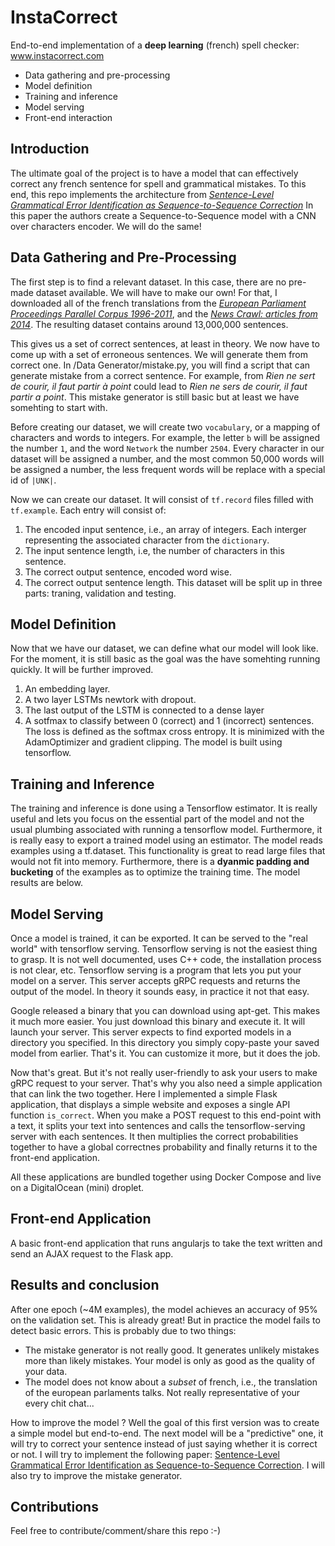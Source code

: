 # InstaCorrect
End-to-end implementation of a **deep learning** (french) spell checker: www.instacorrect.com
* Data gathering and pre-processing
* Model definition
* Training and inference
* Model serving
* Front-end interaction

## Introduction
The ultimate goal of the project is to have a model that can effectively correct any french sentence for spell and grammatical mistakes. To this end, this repo implements the architecture from [*Sentence-Level Grammatical Error Identification as Sequence-to-Sequence Correction*](https://arxiv.org/abs/1604.04677)
In this paper the authors create a Sequence-to-Sequence model with a CNN over characters encoder. We will do the same!

## Data Gathering and Pre-Processing
The first step is to find a relevant dataset. In this case, there are no pre-made dataset available. We will have to make our own! For that, I downloaded all of the french translations from the [*European Parliament Proceedings Parallel Corpus 1996-2011*](http://www.statmt.org/europarl/), and the [*News Crawl: articles from 2014*](http://www.statmt.org/wmt15/translation-task.html). The resulting dataset contains around 13,000,000 sentences.

This gives us a set of correct sentences, at least in theory. We now have to come up with a set of erroneous sentences. We will generate them from correct one. In /Data Generator/mistake.py, you will find a script that can generate mistake from a correct sentence.
For example, from *Rien ne sert de courir, il faut partir à point* could lead to *Rien ne sers de courir, il faut partir a point*. This mistake generator is still basic but at least we have somehting to start with.

Before creating our dataset, we will create two `vocabulary`, or a mapping of characters and words to integers. For example, the letter `b` will be assigned the number `1`, and the word `Network` the number `2504`. Every character in our dataset will be assigned a number, and the most common 50,000 words will be assigned a number, the less frequent words will be replace with a special id of `|UNK|`.

Now we can create our dataset. It will consist of `tf.record` files filled with `tf.example`. Each entry will consist of:
1. The encoded input sentence, i.e., an array of integers. Each interger representing the associated character from the `dictionary`.
2. The input sentence length, i.e, the number of characters in this sentence.
3. The correct output sentence, encoded word wise.
4. The correct output sentence length.
This dataset will be split up in three parts: traning, validation and testing.

## Model Definition
Now that we have our dataset, we can define what our model will look like. For the moment, it is still basic as the goal was the have somehting running quickly. It will be further improved.
1. An embedding layer.
2. A two layer LSTMs newtork with dropout.
3. The last output of the LSTM is connected to a dense layer
4. A sotfmax to classify between 0 (correct) and 1 (incorrect) sentences.
The loss is defined as the softmax cross entropy. It is minimized with the AdamOptimizer and gradient clipping. The model is built using tensorflow.

## Training and Inference
The training and inference is done using a Tensorflow estimator. It is really useful and lets you focus on the essential part of the model and not the usual plumbing associated with running a tensorflow model. Furthermore, it is really easy to export a trained model using an estimator. The model reads examples using a tf.dataset. This functionality is great to read large files that would not fit into memory. Furthermore, there is a **dyanmic padding and bucketing** of the examples as to optimize the training time. The model results are below.

## Model Serving
Once a model is trained, it can be exported. It can be served to the "real world" with tensorflow serving. Tensorflow serving is not the easiest thing to grasp. It is not well documented, uses C++ code, the installation process is not clear, etc. Tensorflow serving is a program that lets you put your model on a server. This server accepts gRPC requests and returns the output of the model. In theory it sounds easy, in practice it not that easy.

Google released a binary that you can download using apt-get. This makes it much more easier. You just download this binary and execute it. It will launch your server. This server expects to find exported models in a directory you specified. In this directory you simply copy-paste your saved model from earlier. That's it. You can customize it more, but it does the job.

Now that's great. But it's not really user-friendly to ask your users to make gRPC request to your server. That's why you also need a simple application that can link the two together. Here I implemented a simple Flask application, that displays a simple website and exposes a single API function `is_correct`. When you make a POST request to this end-point with a text, it splits your text into sentences and calls the tensorflow-serving server with each sentences. It then multiplies the correct probabilities together to have a global correctnes probability and finally returns it to the front-end application.

All these applications are bundled together using Docker Compose and live on a DigitalOcean (mini) droplet.

## Front-end Application
A basic front-end application that runs angularjs to take the text written and send an AJAX request to the Flask app.

## Results and conclusion
After one epoch (~4M examples), the model achieves an accuracy of 95% on the validation set. This is already great! But in practice the model fails to detect basic errors. This is probably due to two things:
* The mistake generator is not really good. It generates unlikely mistakes more than likely mistakes. Your model is only as good as the quality of your data.
* The model does not know about a *subset* of french, i.e., the translation of the european parlaments talks. Not really representative of your every chit chat...

How to improve the model ? Well the goal of this first version was to create a simple model but end-to-end. The next model will be a "predictive" one, it will try to correct your sentence instead of just saying whether it is correct or not. I will try to implement the following paper: [Sentence-Level Grammatical Error Identification as Sequence-to-Sequence Correction](https://arxiv.org/abs/1604.04677). I will also try to improve the mistake generator.

## Contributions
Feel free to contribute/comment/share this repo :-)
